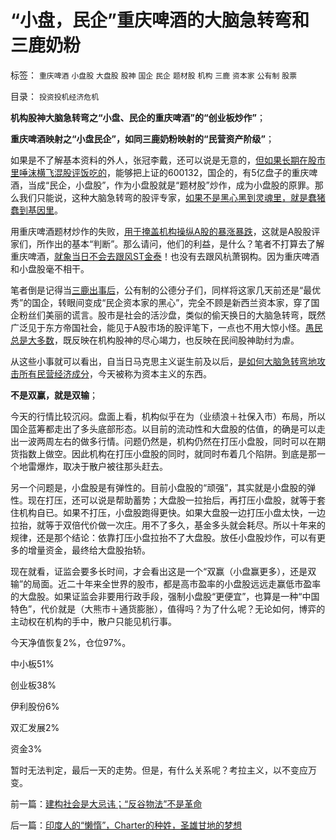 # “小盘，民企”重庆啤酒的大脑急转弯和三鹿奶粉

标签： `重庆啤酒` `小盘股` `大盘股` `股神` `国企` `民企` `题材股` `机构` `三鹿` `资本家` `公有制` `股票` 

目录： `投资投机经济危机`

**机构股神大脑急转弯之“小盘、民企的重庆啤酒”的“创业板炒作”**；

**重庆啤酒映射之“小盘民企”，如同三鹿奶粉映射的“民营资产阶级”**；

如果是不了解基本资料的外人，张冠李戴，还可以说是无意的，[但如果长期在股市里唾沫横飞混股评饭吃的](../../../2011/12/28/季节性股神现象：算命神棍和股神半仙.md)，能够把上证的600132，国企的，有5亿盘子的重庆啤酒，当成“民企，小盘股”，作为小盘股就是“题材股”炒作，成为小盘股的原罪。那么我们只能说，这种大脑急转弯的股评专家，[如果不是黑心黑到灵魂里，就是蠢猪蠢到基因里](../../../2011/12/28/防左，防贼，防股神.md)。

用重庆啤酒题材炒作的失败，[用于掩盖机构操纵A股的暴涨暴跌](../../../2012/1/18/解除对小盘股的歧视性打压，A股牛市将不惧IPO.md)，这就是A股股评家们，所作出的基本“判断”。那么请问，他们的利益，是什么？笔者不打算去了解重庆啤酒，[就象当日不会去跟风ST金泰](../../../2007/9/8/ST金泰的乱葬岗埋葬了什么样的傻冒大散.md)！也没有去跟风杭萧钢构。因为重庆啤酒和小盘股毫不相干。

笔者倒是记得当[三鹿出事后](../../../2008/9/15/三鹿事件多层次危机处理中挖掘根源.md)，公有制的公德分子们，同样将这家几天前还是“最优秀”的国企，转眼间变成“民企资本家的黑心”，完全不顾是新西兰资本家，穿了国企粉丝们美丽的谎言。股市是社会的活沙盘，类似的偷天换日的大脑急转弯，既然广泛见于东方帝国社会，能见于A股市场的股评笔下，一点也不用大惊小怪。[愚民总是大多数](../../../2012/1/2/阿罗不可能定理之“自由！多少罪恶以你为名！”.md)，既反映在机构股神的尽心竭力，也反映在民间股神助纣为虐。

从这些小事就可以看出，自当日马克思主义诞生前及以后，[是如何大脑急转弯地攻击所有民营经济成分](../../../2011/10/30/“国家垄断资本主义”的大脑急转弯.md)，今天被称为资本主义的东西。

**不是双赢，就是双输**；

今天的行情比较沉闷。盘面上看，机构似乎在为（业绩浪＋社保入市）布局，所以国企蓝筹都走出了多头底部形态。以目前的流动性和大盘股的估值，的确是可以走出一波两周左右的做多行情。问题仍然是，机构仍然在打压小盘股，同时可以在期货指数上做空。因此机构在打压小盘股的同时，就同时布着几个陷阱。到底是那一个地雷爆炸，取决于散户被往那头赶去。

另一个问题是，小盘股是有弹性的。目前小盘股的“顽强”，其实就是小盘股的弹性。现在打压，还可以说是帮助蓄势；大盘股一拉抬后，再打压小盘股，就等于套住机构自已。如果不打压，小盘股跑得更快。如果大盘股一边打压小盘太快，一边拉抬，就等于双倍代价做一次庄。用不了多久，基金多头就会耗尽。所以十年来的规律，还是那个结论：依靠打压小盘拉抬不了大盘股。放任小盘股炒作，可以有更多的增量资金，最终给大盘股抬轿。

现在就看，证监会要多长时间，才会看出这是一个“双赢（小盘赢更多），还是双输”的局面。近二十年来全世界的股市，都是高市盈率的小盘股远远走赢低市盈率的大盘股。如果证监会非要用行政手段，强制小盘股“更便宜”，也算是一种“中国特色”，代价就是（大熊市＋通货膨胀），值得吗？为了什么呢？无论如何，博弈的主动权在机构的手中，散户只能见机行事。

今天净值恢复2%，仓位97%。

中小板51%

创业板38%

伊利股份6%

双汇发展2%

资金3%

暂时无法判定，最后一天的走势。但是，有什么关系呢？考拉主义，以不变应万变。

前一篇：[建构社会是大忌讳；“反谷物法”不是革命](../../../2012/1/19/建构社会是大忌讳；“反谷物法”不是革命.md)

后一篇：[印度人的“懒惰”，Charter的种姓，圣雄甘地的梦想](../../../2012/1/20/印度人的“懒惰”，Charter的种姓，圣雄甘地的梦想.md)
